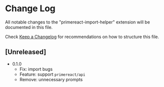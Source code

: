 # Change Log

All notable changes to the "primereact-import-helper" extension will be documented in this file.

Check [Keep a Changelog](http://keepachangelog.com/) for recommendations on how to structure this file.

## [Unreleased]

- 0.1.0
  - Fix: import bugs
  - Feature: support `primereact/api`
  - Remove: unnecessary prompts
